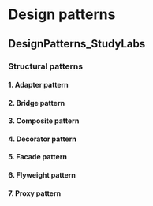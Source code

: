 # Design patterns

## DesignPatterns_StudyLabs

### Structural patterns

#### 1. Adapter pattern

#### 2. Bridge pattern

#### 3. Composite pattern

#### 4. Decorator pattern

#### 5. Facade pattern

#### 6. Flyweight pattern

#### 7. Proxy pattern
